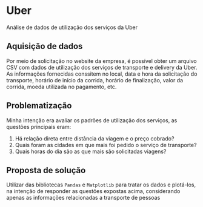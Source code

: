 # Uber
Análise de dados de utilização dos serviços da Uber

## Aquisição de dados
Por meio de solicitação no website da empresa, é possível obter um arquivo CSV com dados de utilização dos serviços de transporte e delivery da Uber. As informações fornecidas conssitem no local, data e hora da solicitação do transporte, horário de início da corrida, horário de finalização, valor da corrida, moeda utilizada no pagamento, etc.

## Problematização
Minha intenção era avaliar os padrões de utilização dos serviços, as questões principais eram:
1. Há relação direta entre distância da viagem e o preço cobrado? 
2. Quais foram as cidades em que mais foi pedido o serviço de transporte?
3. Quais horas do dia são as que mais são solicitadas viagens?

## Proposta de solução
Utilizar das bibliotecas `Pandas` e `Matplotlib` para tratar os dados e plotá-los, na intenção de responder as questões expostas acima, considerando apenas as informações relacionadas a transporte de pessoas
